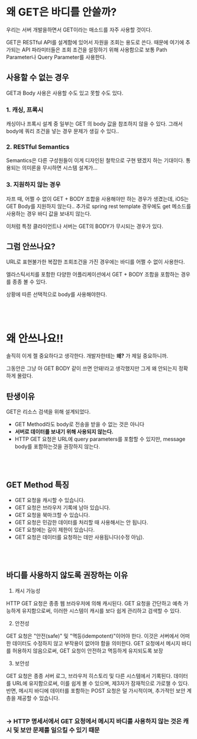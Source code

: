 # 왜 GET은 바디를 안쓸까?

우리는 서버 개발을하면서 GET이라는 매소드를 자주 사용할 것이다.

GET은 RESTful API를 설계함에 있어서 자원을 조회는 용도로 쓴다. 
때문에 여기에 추가되는 API 파라미터들은 조회 조건을 설정하기 위해 사용함으로 보통 Path Parameter나 Query Parameter를 사용한다.

## 사용할 수 없는 경우
GET과 Body 사용은 사용할 수도 있고 못할 수도 있다.

### 1. 캐싱, 프록시

캐싱이나 프록시 설계 중 일부는 GET 의 body 값을 참조하지 않을 수 있다. 
그래서 body에 쿼리 조건을 넣는 경우 문제가 생길 수 있다..

### 2. RESTful Semantics
Semantics은 다른 구성원들이 이게 디자인된 철학으로 구현 됐겠지 하는 기대이다.
통용되는 의미론을 무시하면 시스템 설계가...

### 3. 지원하지 않는 경우
자프 때, 어쩔 수 없이 GET + BODY 조합을 사용해야만 하는 경우가 생겼는데, iOS는 GET Body를 지원하지 않는다..
추가로 spring rest template 경우에도 get 메소드를 사용하는 경우 바디 값을 보내지 않는다.

이처럼 특정 클라이언트나 서버는 GET의 BODY가 무시되는 경우가 있다.


## 그럼 안쓰나요?

URL로 표현불가한 복잡한 조회조건을 가진 경우에는 바디를 어쩔 수 없이 사용한다.

엘라스틱서치를 포함한 다양한 어플리케이션에서 GET + BODY 조합을 포함하는 경우를 종종 볼 수 있다.

상황에 따른 선택적으로 body를 사용해야한다.

<br/></br>
# 왜 안쓰나요!!

솔직히 이게 젤 중요하다고 생각한다. 개발자한테는 **왜?** 가 제일 중요하니까.

그동안은 그냥 아 GET BODY 같이 쓰면 안돼!라고 생각했지만 그게 왜 안되는지 정확하게 몰랐다.

## 탄생이유
GET은 리소스 검색을 위해 설계되었다.

- GET Method라도 body로 전송을 받을 수 없는 것은 아니다
- **서버로 데이터를 보내기 위해 사용되지 않는다.**
- HTTP GET 요청은 URL에 query parameters를 포함할 수 있지만, message body를 포함하는것을 권장하지 않는다.

<br/></br>
## GET Method 특징
- GET 요청을 캐시할 수 있습니다.
- GET 요청은 브라우저 기록에 남아 있습니다.
- GET 요청을 북마크할 수 있습니다.
- GET 요청은 민감한 데이터를 처리할 때 사용해서는 안 됩니다.
- GET 요청에는 길이 제한이 있습니다.
- GET 요청은 데이터를 요청하는 데만 사용됩니다(수정 아님).

<br/></br>
## 바디를 사용하지 않도록 권장하는 이유

1. 캐시 가능성

HTTP GET 요청은 종종 웹 브라우저에 의해 캐시된다. 
GET 요청을 간단하고 예측 가능하게 유지함으로써, 이러한 시스템이 캐시를 보다 쉽게 관리하고 검색할 수 있다.

2. 안전성

GET 요청은 "안전(safe)" 및 "멱등(idempotent)"이어야 한다.
이것은 서버에서 어떠한 데이터도 수정하지 않고 부작용이 없어야 함을 의미한다. GET 요청에서 메시지 바디를 허용하지 않음으로써, GET 요청이 안전하고 멱등하게 유지되도록 보장

3. 보안성 

GET 요청은 종종 서버 로그, 브라우저 히스토리 및 다른 시스템에서 기록된다. 
데이터를 URL에 유지함으로써, 이를 쉽게 볼 수 있으며, 제3자가 잠재적으로 가로챌 수 있다. 
반면, 메시지 바디에 데이터를 포함하는 POST 요청은 덜 가시적이며, 추가적인 보안 계층을 제공할 수 있습니다.
<br/></br>
### -> **HTTP 명세서에서 GET 요청에서 메시지 바디를 사용하지 않는 것은 캐시 및 보안 문제를 일으킬 수 있기 때문**


